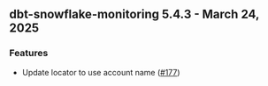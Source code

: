 ## dbt-snowflake-monitoring 5.4.3 - March 24, 2025

### Features

- Update locator to use account name ([#177](https://github.com/get-select/dbt-snowflake-monitoring/pull/177))


